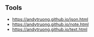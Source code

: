 ## Tools

- https://andytruong.github.io/json.html
- https://andytruong.github.io/note.html
- https://andytruong.github.io/text.html
